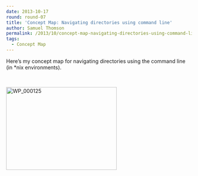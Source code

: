 ```yaml
---
date: 2013-10-17
round: round-07
title: 'Concept Map: Navigating directories using command line'
author: Samuel Thomson
permalink: /2013/10/concept-map-navigating-directories-using-command-line/
tags:
  - Concept Map
---
```

Here&#8217;s my concept map for navigating directories using the command line (in *nix environments).

&nbsp;

[<img class="alignnone size-medium wp-image-4819" alt="WP_000125" src="http://teaching.software-carpentry.org/wp-content/uploads/2013/10/WP_000125-300x225.jpg" width="300" height="225" />][1]

 [1]: http://teaching.software-carpentry.org/wp-content/uploads/2013/10/WP_000125.jpg
